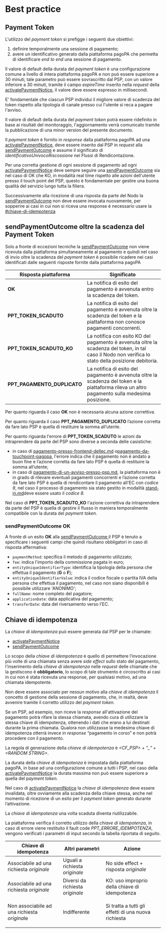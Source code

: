 # Best practice

## Payment Token <a href="#payment-token" id="payment-token"></a>

L'utilizzo del _payment token_ si prefigge i seguenti due obiettivi:

1. definire temporalmente una sessione di pagamento;
2. avere un identificativo generato dalla piattaforma pagoPA che permetta di identificare _end to end_ una sessione di pagamento.

Il valore di default della durata del _payment token_ è una configurazione comune a livello di intera piattaforma pagoPA e non può essere superiore a 30 minuti, tale parametro può essere sovrascritto  dal PSP, con un valore inferiore a 30 minuti, tramite il campo _expireTime_ inserito nella _request_ della [activatePaymentNotice](../../appendici/primitive.md#activatepaymentnotice), il valore deve essere espresso in millisecondi.

E' fondamentale che ciascun PSP individui il migliore valore di scadenza del token rispetto alla tipologia di canale presso cui l'utente si reca a pagare l'avviso.

Il valore di default della durata del _payment token_ potrà essere ridefinito in base ai risultati del monitoraggio, l'aggiornamento verrà comunicato tramite la pubblicazione di una minor version del presente documento.

Il _payment token_ è fornito in _response_ dalla piattaforma pagoPA ad una [activatePaymentNotice](../../appendici/primitive.md#activatepaymentnotice), deve essere inserito dal PSP in _request_ alla [sendPaymentOutcome](../../appendici/primitive.md#sendpaymentoutcome) e assume il significato di _identificativoUnivocoRiscossione_ nei Flussi di Rendicontazione.

Per una corretta gestione di ogni sessione di pagamento ad ogni [activatePaymentNotice](../../appendici/primitive.md#activatepaymentnotice) deve sempre seguire una [sendPaymentOutcome](../../appendici/primitive.md#sendpaymentoutcome) sia nel caso di OK che KO, in modalità real time rispetto alle azioni dell'utente presso il touch point del PSP, questo è fondamentale per gestire una buona qualità del servizio lungo tutta la filiera.

Successivamente alla ricezione di una risposta da parte del Nodo la [sendPaymentOutcome](../../appendici/primitive.md#sendpaymentoutcome) non deve essere invocata nuovamente, per sopperire ai casi in cui non si riceva una response è necessario usare la [#chiave-di-idempotenza](best-practice.md#chiave-di-idempotenza "mention")



## sendPaymentOutcome oltre la scadenza del Payment Token <a href="#sendpaymentoutcome-oltre-la-scadenza-del-payment-token" id="sendpaymentoutcome-oltre-la-scadenza-del-payment-token"></a>

Solo a fronte di eccezioni tecniche la [sendPaymentOutcome](../../appendici/primitive.md#sendpaymentoutcome) non viene ricevuta dalla piattaforma simultaneamente al pagamento e quindi nel caso di invio oltre la scadenza del _payment token_ è possibile ricadere nei casi identificati dalle seguenti risposte fornite dalla piattaforma pagoPA

| Risposta piattaforma          | Significato                                                                                                                                         |
| ----------------------------- | --------------------------------------------------------------------------------------------------------------------------------------------------- |
| **OK**                        | La notifica di esito del pagamento è avvenuta entro la scadenza del token.                                                                          |
| **PPT\_TOKEN\_SCADUTO**       | La notifica di esito del pagamento è avvenuta oltre la scadenza del token e la piattaforma non conosce pagamenti concorrenti.                       |
| **PPT\_TOKEN\_SCADUTO\_KO**   | La notifica con esito KO del pagamento è avvenuta oltre la scadenza del token, in tal caso il Nodo non verifica lo stato della posizione debitoria. |
| **PPT\_PAGAMENTO\_DUPLICATO** | La notifica di esito del pagamento è avvenuta oltre la scadenza del token e la piattaforma rileva un altro pagamento sulla medesima posizione.      |

Per quanto riguarda il caso **OK** non è necessaria alcuna azione correttiva.

Per quanto riguarda il caso **PPT\_PAGAMENTO\_DUPLICATO** l’azione corretta da fare lato PSP è quella di restituire la somma all’utente.

Per quanto riguarda l'errore di **PPT\_TOKEN\_SCADUTO** le azioni da intraprendere da parte del PSP sono diverse a seconda delle casistiche:

* in caso di [pagamento-presso-frontend-dellec.md](../../casi-duso/pagamento-presso-frontend-dellec.md "mention") o[pagamento-da-touchpoint-pagopa](../../casi-duso/pagamento-da-touchpoint-pagopa/ "mention"), l'errore indica che il pagamento non è andato a buon fine e l’azione corretta da fare lato PSP è quella di restituire la somma all’utente;
* in caso di [pagamento-di-un-avviso-presso-psp.md](../../casi-duso/pagamento-di-un-avviso-presso-psp.md "mention"), la piattaforma non è in grado di rilevare eventuali pagamenti concorrenti e l’azione corretta da fare lato PSP è quella di rendicontare il pagamento all'EC con _codice 9_, nel caso il processo di pagamento sia stato gestito in modalità [stand-in.md](../../specifiche-attuative-del-nodo-dei-pagamenti-spc/funzionamento-generale/stand-in.md "mention")deve essere usato il _codice 8._

Nel caso di **PPT\_TOKEN\_SCADUTO\_KO** l'azione correttiva da intraprendere da parte del PSP è quella di gestire il flusso in maniera temporalmente compatibile con la durata del _payment token_.



### sendPaymentOutcome OK

A fronte di un esito **OK** alla [sendPaymentOutcome ](../../appendici/primitive.md#sendpaymentoutcome)il PSP è tenuto a specificare i seguenti campi che quindi risultano obbligatori in caso di risposta affermativa:

* `paymentMethod`: specifica il metodo di pagamento utilizzato;
* `fee`: indica l'importo della commissione pagata in euro;
* `entityUniqueIdentifierType`: identifica la tipologia della persona che effettua il pagamento (**G** o **F**);
* `entityUniqueIdentifierValue`: indica il codice fiscale o partita IVA della persona che effettua il pagamento, nel caso non siano disponibili è possibile utilizzare 'ANONIMO';
* `fullName`: nome completo del pagatore;
* `applicationDate`: data applicativa del pagamento;
* `transferDate`: data del riversamento verso l'EC.

## Chiave di idempotenza

La _chiave di idempotenza_ può essere generata dal PSP per le chiamate:

* [activatePaymentNotice](../../appendici/primitive.md#activatepaymentnotice)
* [sendPaymentOutcome](../../appendici/primitive.md#sendpaymentoutcome)&#x20;

Lo scopo della _chiave di idempotenza_ è quello di permettere l’invocazione più volte di una chiamata senza avere _side effect_ sullo stato del pagamento, l'inserimento della _chiave di idempotenza_ nelle _request_ delle chiamate che la gestiscono è **obbligatorio**, lo scopo di tale strumento è circoscritto ai casi in cui non è stata ricevuta una response, per qualsiasi motivo, ad una chiamata idempotente.

Non deve essere associato per nessun motivo alla _chiave di idempotenza_ il concetto di gestione della sessione di pagamento, che, in realtà, deve avvenire tramite il corretto utilizzo del _payment token._

Se un PSP, ad esempio, non riceve la _response_ all'attivazione del pagamento potrà rifare la stessa chiamata, avendo cura di utilizzare la stessa chiave di idempotenza, ottenendo i dati che erano a lui destinati durante la prima chiamata. Qualora non utilizzasse la medesima chiave di idempotenza otterrà invece in _response_ “pagamento in corso” e non potrà procedere con il pagamento.

La regola di generazione della _chiave di idempotenza_ è _\<CF\_PSP> + "\_" + \<RANDOM STRING>_.

La durata della _chiave di idempotenza_ è impostata dalla piattaforma pagoPA, in base ad una configurazione comune a tutti i PSP, nel caso della [activatePaymentNotice](../../appendici/primitive.md#activatepaymentnotice) la durata massima non può essere superiore a quella del &#x70;_&#x61;yment token._

Nel caso di  [activatePaymentNotice](../../appendici/primitive.md#activatepaymentnotice) la _chiave di idempotenza_ deve essere invalidata, oltre ovviamente alla scadenza della chiave stessa, anche nel momento di ricezione di un esito per il _payment token_ generato durante l’attivazione.

La _chiave di idempotenza_ una volta scaduta diventa riutilizzabile.

La piattaforma verifica il corretto utilizzo della _chiave di idempotenza_, in caso di errore viene restituito il fault code _PPT\_ERRORE\_IDEMPOTENZA_, vengono verificati i parametri di input secondo la tabella riportata di seguito.

| Chiave di idempotenza                                  | Altri parametri                  | Azione                                                          |
| ------------------------------------------------------ | -------------------------------- | --------------------------------------------------------------- |
| Associabile ad una richiesta _originale_               | Uguali a richiesta _originale_   | No side effect + risposta _originale_                           |
| Associabile ad una richiesta _originale_               | Diversi da richiesta _originale_ | KO: uso improprio della chiave di idempotenza                   |
| Non associabile ad una richiesta _origin&#x61;_&#x6C;e | Indifferente                     | <p>Si tratta a tutti gli effetti di una nuova richiesta<br></p> |
